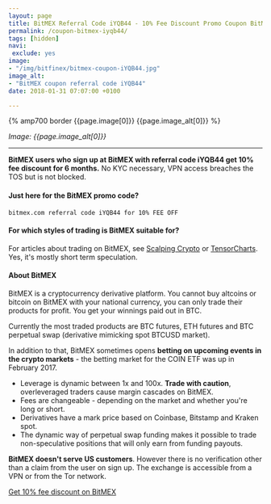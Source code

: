```yaml
---
layout: page
title: BitMEX Referral Code iYQB44 - 10% Fee Discount Promo Coupon BitMEX
permalink: /coupon-bitmex-iyqb44/
tags: [hidden]
navi:
 exclude: yes
image:
- "/img/bitfinex/bitmex-coupon-iYQB44.jpg"
image_alt:
- "BitMEX coupon referral code iYQB44"
date: 2018-01-31 07:07:00 +0100

---
```



{% amp700 border {{page.image[0]}} {{page.image_alt[0]}} %}

_Image: {{page.image_alt[0]}}_

________________________

**BitMEX users who sign up at BitMEX with referral code iYQB44 get 10% fee discount for 6 months.** No KYC necessary, VPN access breaches the TOS but is not blocked.

#### Just here for the BitMEX promo code?

`bitmex.com referral code iYQB44 for 10% FEE OFF`

#### For which styles of trading is BitMEX suitable for?

For articles about trading on BitMEX, see [Scalping Crypto](/strategy/scalping/) or [TensorCharts](/tensorcharts/). Yes, it's mostly short term speculation.

#### About BitMEX

BitMEX is a cryptocurrency derivative platform. You cannot buy altcoins or bitcoin on BitMEX with your national currency, you can only trade their products for profit. You get your winnings paid out in BTC.

Currently the most traded products are BTC futures, ETH futures and BTC perpetual swap (derivative mimicking spot BTCUSD market).

In addition to that, BitMEX sometimes opens **betting on upcoming events in the crypto markets** - the betting market for the COIN ETF was up in February 2017.

* Leverage is dynamic between 1x and 100x. **Trade with caution**, overleveraged traders cause margin cascades on BitMEX.
* Fees are changeable - depending on the market and whether you're long or short.
* Derivatives have a mark price based on Coinbase, Bitstamp and Kraken spot.
* The dynamic way of perpetual swap funding makes it possible to trade non-speculative positions that will only earn from funding payouts.

**BitMEX doesn't serve US customers**. However there is no verification other than a claim from the user on sign up. The exchange is accessible from a VPN or from the Tor network.


<p><a rel="nofollow" href="http://bit.ly/2Muo11z" class="button">Get 10% fee discount on BitMEX</a></p>
